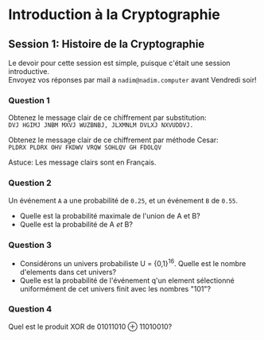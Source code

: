 # Introduction à la Cryptographie
## Session 1: Histoire de la Cryptographie

Le devoir pour cette session est simple, puisque c'était une session introductive.  
Envoyez vos réponses par mail a `nadim@nadim.computer` avant Vendredi soir!

### Question 1
Obtenez le message clair de ce chiffrement par substitution:  
`DVJ HGIMJ JNBM MXVJ WUZBNBJ, JLXMNLM DVLXJ NXVUDDVJ.`

Obtenez le message clair de ce chiffrement par méthode Cesar:  
`PLDRX PLDRX OHV FKDWV VRQW SOHLQV GH FDOLQV`

Astuce: Les message clairs sont en Français.

### Question 2
Un événement `A` a une probabilité de `0.25`, et un événement `B` de `0.55`.  

* Quelle est la probabilité maximale de l'union de A et B?  
* Quelle est la probabilité de A *et* B?

### Question 3

* Considérons un univers probabiliste U = {0,1}<sup>16</sup>. Quelle est le nombre d'elements dans cet univers?
* Quelle est la probabilité de l'événement q'un element sélectionné uniformément de cet univers finit avec les nombres "101"?

### Question 4
Quel est le produit XOR de 01011010 ⊕ 11010010?



